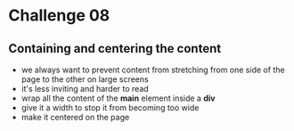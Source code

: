 # Challenge 08

## Containing and centering the content

- we always want to prevent content from stretching from one side of the page to the other on large screens
- it's less inviting and harder to read
- wrap all the content of the **main** element inside a **div**
- give it a width to stop it from becoming too wide
- make it centered on the page
